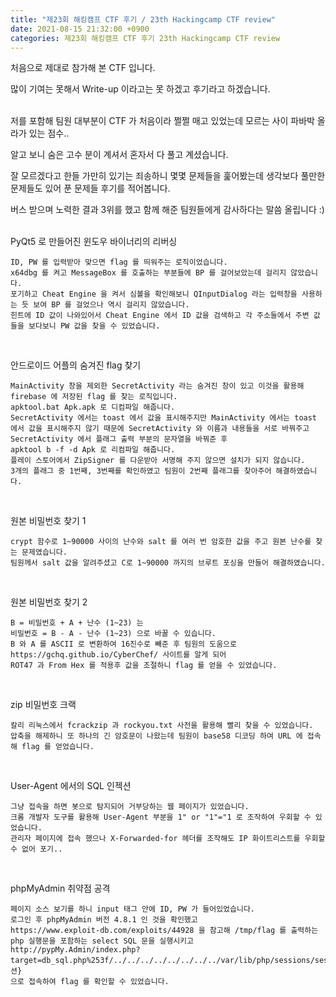 ```yaml
---
title: "제23회 해킹캠프 CTF 후기 / 23th Hackingcamp CTF review"
date: 2021-08-15 21:32:00 +0900
categories: 제23회 해킹캠프 CTF 후기 23th Hackingcamp CTF review
---
```

처음으로 제대로 참가해 본 CTF 입니다.

많이 기여는 못해서 Write-up 이라고는 못 하겠고 후기라고 하겠습니다.
<br><br>

저를 포함해 팀원 대부분이 CTF 가 처음이라 쩔쩔 매고 있었는데 모르는 사이 파바박 올라가 있는 점수..

알고 보니 숨은 고수 분이 계셔서 혼자서 다 풀고 계셨습니다.

잘 모르겠다고 한들 가만히 있기는 죄송하니 몇몇 문제들을 훑어봤는데 생각보다 풀만한 문제들도 있어 푼 문제들 후기를 적어봅니다.

버스 받으며 노력한 결과 3위를 했고 함께 해준 팀원들에게 감사하다는 말씀 올립니다 :)
<br><br>

PyQt5 로 만들어진 윈도우 바이너리의 리버싱
```
ID, PW 를 입력받아 맞으면 flag 를 띄워주는 로직이었습니다.
x64dbg 를 켜고 MessageBox 를 호출하는 부분들에 BP 를 걸어보았는데 걸리지 않았습니다.
포기하고 Cheat Engine 을 켜서 심볼을 확인해보니 QInputDialog 라는 입력창을 사용하는 듯 보여 BP 를 걸었으나 역시 걸리지 않았습니다.
힌트에 ID 값이 나와있어서 Cheat Engine 에서 ID 값을 검색하고 각 주소들에서 주변 값들을 보다보니 PW 값을 찾을 수 있었습니다.
```
<br>

안드로이드 어플의 숨겨진 flag 찾기
```
MainActivity 창을 제외한 SecretActivity 라는 숨겨진 창이 있고 이것을 활용해 firebase 에 저장된 flag 를 찾는 로직입니다.
apktool.bat Apk.apk 로 디컴파일 해줍니다.
SecretActivity 에서는 toast 에서 값을 표시해주지만 MainActivity 에서는 toast 에서 값을 표시해주지 않기 때문에 SecretActivity 와 이름과 내용들을 서로 바꿔주고
SecretActivity 에서 플래그 출력 부분의 문자열을 바꿔준 후
apktool b -f -d Apk 로 리컴파일 해줍니다.
플레이 스토어에서 ZipSigner 를 다운받아 서명해 주지 않으면 설치가 되지 않습니다.
3개의 플래그 중 1번째, 3번째를 확인하였고 팀원이 2번째 플래그를 찾아주어 해결하였습니다.
```
<br>

원본 비밀번호 찾기 1
```
crypt 함수로 1~90000 사이의 난수와 salt 를 여러 번 암호한 값을 주고 원본 난수를 찾는 문제였습니다.
팀원께서 salt 값을 알려주셨고 C로 1~90000 까지의 브루트 포싱을 만들어 해결하였습니다.
```
<br>

원본 비밀번호 찾기 2
```
B = 비밀번호 + A + 난수 (1~23) 는
비밀번호 = B - A - 난수 (1~23) 으로 바꿀 수 있습니다.
B 와 A 를 ASCII 로 변환하여 16진수로 빼준 후 팀원의 도움으로 https://gchq.github.io/CyberChef/ 사이트를 알게 되어
ROT47 과 From Hex 를 적용후 값을 조절하니 flag 를 얻을 수 있었습니다.
```
<br>

zip 비밀번호 크랙
```
칼리 리눅스에서 fcrackzip 과 rockyou.txt 사전을 활용해 빨리 찾을 수 있었습니다.
압축을 해제하니 또 하나의 긴 암호문이 나왔는데 팀원이 base58 디코딩 하여 URL 에 접속해 flag 를 얻었습니다.
```
<br>

User-Agent 에서의 SQL 인젝션
```
그냥 접속을 하면 봇으로 탐지되어 거부당하는 웹 페이지가 있었습니다.
크롬 개발자 도구를 활용해 User-Agent 부분을 1" or "1"="1 로 조작하여 우회할 수 있었습니다.
관리자 페이지에 접속 했으나 X-Forwarded-for 헤더를 조작해도 IP 화이트리스트를 우회할 수 없어 포기..
```
<br>

phpMyAdmin 취약점 공격
```
페이지 소스 보기를 하니 input 태그 안에 ID, PW 가 들어있었습니다.
로그인 후 phpMyAdmin 버전 4.8.1 인 것을 확인했고
https://www.exploit-db.com/exploits/44928 을 참고해 /tmp/flag 를 출력하는 php 실행문을 포함하는 select SQL 문을 실행시키고
http://pypMy.Admin/index.php?target=db_sql.php%253f/../../../../../../../../var/lib/php/sessions/sess_{세션}
으로 접속하여 flag 를 확인할 수 있었습니다.
```

